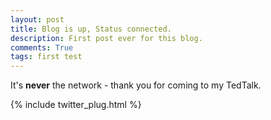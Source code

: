 ```yaml
---
layout: post
title: Blog is up, Status connected.
description: First post ever for this blog.
comments: True
tags: first test
---
```


It's **never** the network - thank you for coming to my TedTalk.

{% include twitter_plug.html %}
